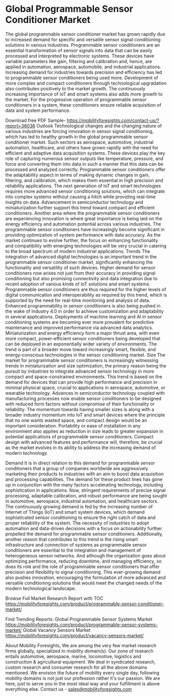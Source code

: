 # Global Programmable Sensor Conditioner Market

The global programmable sensor conditioner market has grown rapidly due to increased demand for specific and versatile sensor signal conditioning solutions in various industries. Programmable sensor conditioners are an essential transformation of sensor signals into data that can be easily processed and interpreted by electronic systems. These devices have variable parameters like gain, filtering and calibration and, hence, are applied in automation, aerospace, automobile, and industrial applications. Increasing demand for industries towards precision and efficiency has led to programmable sensor conditioners being used more. Development of more complex and compact conditioners through technological upgradation also contributes positively to the market growth. The continuously increasing importance of IoT and smart systems also adds more growth to the market. For the progressive operation of programmable sensor conditioners in a system, these conditioners ensure reliable acquisition of data and system performance.

Download free PDF Sample- https://mobilityforesights.com/contact-us/?report=36036
Outlook
Technological changes and the changing nature of various industries are forcing innovation in sensor signal conditioning, which has led to healthy growth in the global programmable sensor conditioner market. Such sectors as aerospace, automotive, industrial automation, healthcare, and others have grown rapidly with the need for efficient and adaptive data acquisition systems. These devices play the key role of capturing numerous sensor outputs like temperature, pressure, and force and converting them into data in such a manner that this data can be processed and analyzed correctly. Programmable sensor conditioners offer the adaptability aspect in terms of making dynamic changes in gain, filtering, and calibration, which makes them essential in high precision and reliability applications. The next generation of IoT and smart technologies requires more advanced sensor conditioning solutions, which can integrate into complex systems without causing a hitch while providing real-time insights on data. Advancement in semiconductor technology and miniaturization further support this trend toward compact and efficient conditioners. Another area where the programmable sensor conditioners are experiencing innovation is where great importance is being laid on the energy efficiency and automation potential across various industries. The programmable sensor conditioners have increasingly become significant in providing optimization of system performance with data accuracy. As the market continues to evolve further, the focus on enhancing functionality and compatibility with emerging technologies will be very crucial in catering to the broad spectrum of modern industrial applications.
Trends
The integration of advanced digital technologies is an important trend in the programmable sensor conditioner market, significantly enhancing the functionality and versatility of such devices. Higher demand for sensor conditioners now arises not just from their accuracy in providing signal conditioning but also promising connectivity and data integration due to recent adoption of various kinds of IoT solutions and smart systems. Programmable sensor conditioners are thus required for the higher levels of digital communication and interoperability as required by this trend, which is supported by the need for real-time monitoring and analysis of data. Enhanced programmability in sensor conditioners is also being pushed in the wake of Industry 4.0 in order to achieve customization and adaptability in several applications. Deployments of machine learning and AI in sensor conditioning systems are becoming ever more prevalent for predictive maintenance and improved performance via advanced data analytics. Miniaturization and energy efficiency form a major thrust area, with even more compact, power-efficient sensor conditioners being developed that can be deployed in an exponentially wider variety of environments. The trend is part of a broader move toward increasingly smart, flexible, and energy-conscious technologies in the sensor conditioning market.
Size
The market for programmable sensor conditioners is increasingly witnessing trends in miniaturization and size optimization, the primary reason being the pursuit by industries to integrate advanced sensor technology in more compact and space-constrained environments. This trend is based on the demand for devices that can provide high performance and precision in minimal physical space, crucial to applications in aerospace, automotive, or wearable technology. Advances in semiconductor technology coupled with manufacturing processes now enable sensor conditioners to be designed with reduced form factors without compromise of their functionality or reliability. The momentum towards having smaller sizes is along with a broader industry momentum into IoT and smart devices where the principle that no one wants wasted space, and compact design would be an important consideration. Portability or ease of installation in any environment also applies as reduction in size leads to greater expansion in potential applications of programmable sensor conditioners. Compact design with advanced features and performance will, therefore, be crucial as the market evolves in its ability to address the increasing demand of modern technology.


Demand
It is in direct relation to this demand for programmable sensor conditioners that a group of companies worldwide are aggressively marketing their products to industries with an aim to boost data acquisition and processing capabilities. The demand for these product lines has gone up in conjunction with the many factors accelerating technology, including sophistication in applications. Now, stringent requirements of precise signal processing, adaptable calibration, and robust performance are being sought in automotive, aerospace, industrial automation, and healthcare sectors. The continuously growing demand is fed by the increasing number of Internet of Things (IoT) and smart system devices, which demand sophisticated sensor conditioning to ensure the right catch of data and proper reliability of the system. The necessity of industries to adopt automation and data-driven decisions with a focus on actionability further propelled the demand for programmable sensor conditioners. Additionally, another reason that contributes to this trend is the rising smart infrastructure and connection of systems as programmable sensor conditioners are essential to the integration and management of heterogeneous sensor networks. And although the organization goes about optimizing performance, reducing downtime, and managing efficiency, so does its role and the role of programmable sensor conditioners that offer precision and flexibility to signal conditioning. This ever-growing demand also pushes innovation, encouraging the formulation of more advanced and versatile conditioning solutions that would meet the changed needs of the modern technological landscape.


Browse Full Market Research Report with TOC 
https://mobilityforesights.com/product/programmable-sensor-conditioner-market/


Find Trending Reports:
Global Programmable Sensor Systems Market
https://mobilityforesights.com/product/programmable-sensor-systems-market/
Global Vacancy Sensors Market
https://mobilityforesights.com/product/vacancy-sensors-market/


About Mobility Foresights,
We are among the very few market research firms globally, specialized in mobility domain(s). Our zone of research entails automotive, aerospace, marine, locomotive, logistics and construction & agricultural equipment. We deal in syndicated research, custom research and consumer research for all the above domains mentioned.
We envision the future of mobility every single day, following mobility domains is not just our profession rather it's our passion. We are here, just to serve you in the most ideal way and your fulfillment is above everything else. Contact us -  sales@mobilityforesights.com 



